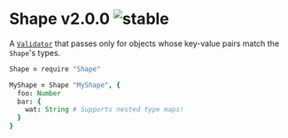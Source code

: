 
# Shape v2.0.0 ![stable](https://img.shields.io/badge/stability-stable-4EBA0F.svg?style=flat)

A [`Validator`](https://github.com/aleclarson/Validator) that passes only for objects whose key-value pairs match the `Shape`'s types.

```coffee
Shape = require "Shape"

MyShape = Shape "MyShape", {
  foo: Number
  bar: {
    wat: String # Supports nested type maps!
  }
}
```
